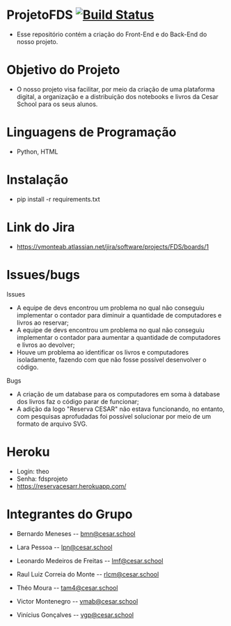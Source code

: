 # ProjetoFDS [![Build Status](https://app.travis-ci.com/theomilll/ProjetoFDS.svg?branch=main)](https://app.travis-ci.com/theomilll/ProjetoFDS)
- Esse repositório contém a criação do Front-End e do Back-End do nosso projeto.

# Objetivo do Projeto
- O nosso projeto visa facilitar, por meio da criação de uma plataforma digital, a organização e a distribuição dos notebooks e livros da Cesar School para os seus alunos.

# Linguagens de Programação
- Python, HTML

# Instalação
- pip install -r requirements.txt

# Link do Jira
- https://vmonteab.atlassian.net/jira/software/projects/FDS/boards/1

# Issues/bugs

  Issues
- A equipe de devs encontrou um problema no qual não conseguiu implementar o contador para diminuir a quantidade de computadores e livros ao reservar;
- A equipe de devs encontrou um problema no qual não conseguiu implementar o contador para aumentar a quantidade de computadores e livros ao devolver;
- Houve um problema ao identificar os livros e computadores isoladamente, fazendo com que não fosse possível desenvolver o código.

 Bugs
- A criação de um database para os computadores em soma à database dos livros faz o código parar de funcionar;
- A adição da logo "Reserva CESAR" não estava funcionando, no entanto, com pesquisas aprofudadas foi possível solucionar por meio de um formato de arquivo SVG.

# Heroku
- Login: theo
- Senha: fdsprojeto
- https://reservacesarr.herokuapp.com/

# Integrantes do Grupo
- Bernardo Meneses -- bmn@cesar.school

- Lara Pessoa -- lpn@cesar.school

- Leonardo Medeiros de Freitas -- lmf@cesar.school

- Raul Luiz Correia do Monte -- rlcm@cesar.school

- Théo Moura -- tam4@cesar.school

- Victor Montenegro -- vmab@cesar.school

- Vinícius Gonçalves -- vgp@cesar.school


